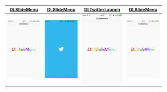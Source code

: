 

[DLSlideMenu](https://github.com/Liqiankun/DLAnimations/edit/master/README.md)|[DLSlideMenu](https://github.com/Liqiankun/DLAnimations/edit/master/README.md)|[DLTwitterLaunch](https://github.com/Liqiankun/DLAnimations/edit/master/README.md)|[DLSlideMenu](https://github.com/Liqiankun/DLAnimations/edit/master/README.md) 
------------ | ------------- | ------------| ------------
![](https://github.com/Liqiankun/DLAnimations/raw/master/GIFS/DLSlideMenu.gif)|![](https://github.com/Liqiankun/DLAnimations/raw/master/GIFS/DLTwitterLaunch.gif)|![](https://github.com/Liqiankun/DLAnimations/raw/master/GIFS/DLSlideMenu.gif)|![](https://github.com/Liqiankun/DLAnimations/raw/master/GIFS/DLSlideMenu.gif)
